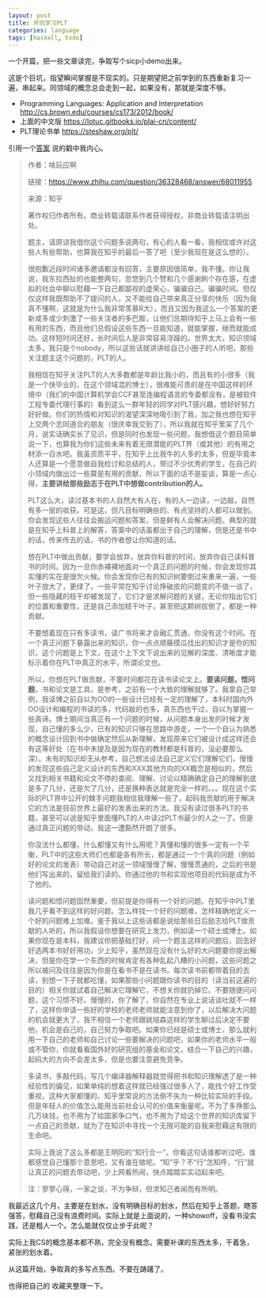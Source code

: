 ```yaml
---
layout: post
title: 开坑学习PLT
categories: language
tags: [haskell, todo]
---
```


  

一个开篇，把一些文章读完，争取写个sicp小demo出来。

这是个巨坑，指望瞬间掌握是不现实的。只是期望把之前学到的东西重新复习一遍，串起来。同领域的概念总会走到一起，如果没有，那就是深度不够。

- Programming Languages: Application and Interpretation http://cs.brown.edu/courses/cs173/2012/book/
- 上面的中文版 https://lotuc.gitbooks.io/plai-cn/content/
- PLT理论书单 https://steshaw.org/plt/



引用一个[答案](https://www.zhihu.com/question/36328468/answer/68011955) 说的戳中我内心。

>作者：啥玩应啊
>
>链接：https://www.zhihu.com/question/36328468/answer/68011955
>
>来源：知乎
>
>著作权归作者所有。商业转载请联系作者获得授权，非商业转载请注明出处。
>
>题主，请原谅我借你这个问题多说两句，有心的人看一看，我相信或许对这些人有些帮助，也算我在知乎的最后一答了吧（至少我现在是这么想的）。
>
>很抱歉近段时间诸多邀请都没有回答，主要原因很简单，我不懂。你让我说，我东拉西扯的也能整两句，忽悠到几个赞和几个感谢刷个存在感，在虚拟的社会中聊以慰藉一下自己都鄙视的虚荣心，骗骗自己，骗骗时间。但仅仅这样我既帮助不了提问的人，又不能给自己带来真正分享的快乐（因为我真不懂啊，这就是为什么我非常羡慕R大），而且又因为我这么一个答案的更新或多或少刺激了一些关注者的多巴胺，让他们总期待知乎上马上会有一些有用的东西，而且他们总假设这些东西一旦能知道，就能掌握，继而就能成功。这样短时间还好，长时间后人是非常容易浮躁的。世界太大，知识领域太多，我只是个nobody，所以这些话就讲讲给自己小圈子的人听吧，那些关注题主这个问题的，PLT的人。
>
>我相信在知乎关注PLT的人大多数都是年龄比我小的，而且有的小很多（我是一个快毕业的，在这个领域混的博士），很难能可贵的是在中国这样的环境中（我们的中国计算机学会CCF甚至连编程语言的专委都没有，是被软件工程专委代理行事的）看到这么一群年轻的同学对PLT感兴趣，想好好努力好好做。你们的热情和对知识的渴望深深地吸引到了我，加之我也想在知乎上交两个志同道合的朋友（很庆幸我交到了），所以我就在知乎里呆了几个月，说实话确实长了见识，但是同时也发现一些问题，我想借这个题目简单说一下，也算我为你们这些未来有着无限潜能的PLT界（或其他）的有用之材添一舀水吧。我虽资质平平，在知乎上比我牛的人多的太多，但是毕竟本人还算是一个愿意做自我检讨和总结的人，带过不少优秀的学生，在自己的小领域内做出过一些算是有用的贡献，所以下面的话不是妄谈，算是一点心得，**主要讲给那些励志于在PLT中想做contribution的人。**
>
>PLT这么大，读过基本书的人自然大有人在，有的人一边读，一边敲，自然有多一层的收获。可是这，但凡目标明确些的、有点坚持的人都可以做到。你会发现这些人往往会搬运问题和答案，但是鲜有人会解决问题。典型的就是在知乎上科普上的解答，答案中的话虽都出于自己的理解，但是还是书中的话，传来传去的话，书的作者想让你知道的话。
>
>想在PLT中做出贡献，要学会放弃，放弃你科普的时间，放弃你自己读科普书的时间。因为一旦你赤裸裸地面对一个真正的问题的时候，你会发现你其实懂的实在是很欠火候。你会发现你已有的知识树要倒过来重来一遍，一些叶子放大了，更绿了，一些平常在知乎讨论挣破皮的问题变的不值一谈了，但一些隐藏的枝干却被发现了，它们才是求解问题的关键，无论你指出它们的位置和重要性，还是自己添加枝干叶子，甚至把这颗树拔倒了，都是一种贡献。
>
>不要想着现在只有多读书，读广书将来才会融汇贯通，你没有这个时间。在一个真正问题下暴露出来的知识，你一点点顺藤摸瓜找出的知识才是你的知识，这个问题是上下文，在这个上下文下说出来的见解的深度、清晰度才能标示着你在PLT中真正的水平，所谓论文也。
>
>所以，你想在PLT做贡献，不要时间都花在读书读论文上。**要读问题，悟问题**，书和论文是工具，是参考，之前有一个大致的理解就够了。我拿自己举例，我读博之前自以为OO的一些设计已经有一定的理解了，本科时国内外OO设计和编程的书读的多，代码敲的也多，真东西也干过，自以为掌握一些真谛。博士期间当真正有一个问题的时候，从问题本身出发的时候才发现，自己懂的多么少，已有的知识只够在思路中游走，一个一个自认为熟悉的概念设计回到书中做确定然后从新理解，发现原来它们被设计成这样还会有这等好处（在书中未提及是因为现在的教材都是科普的，没必要那么深）。未有的知识却无从参考，自己想法设法自己定义它们理解它们，慢慢的发现这些自己定义设计的东西和XXX其他方向的XX概念是相似的，然后又找到相关书籍和论文不停的查阅、理解、讨论以精确确定自己的理解到底是多了几分，还是欠了几分，还是换种表达就是完全一样的。。。现在这个实际的PLT界中公开的棘手问题我相信我理解一些了，起码我贡献的用于解决它的方法是目前世界上最好的发表出来的方法。我没有读过很多PLT的书籍，甚至可以说是知乎里面懂PLT的人中读过PLT书最少的人之一了。但是通过真正问题的带动，我这一遭豁然开朗了很多。
>
>你没法什么都懂，什么都懂又有什么用呢？真懂和懂的很多一定有一个平衡，PLT中的这些大师们也都是各有所长，都是通过一个个真的问题（例如好的论文的发表）带动自己对这一领域慢慢了解，慢慢贯通的，之后的书是他们写出来的，留给我们读的。你通过他的书和实现他项目的代码是成为不了他的。
>
>读问题和悟问题固然重要，但前提是你得有一个好的问题。在知乎中PLT里我几乎看不到这样的好问题。怎么样找一个好的问题难，怎样精确地定义一个好的问题难上加难。鉴于我以上这些话都是说给那些日后励志给PLT做贡献的人听的，所以我假设你想要在研究上发力，例如读一个硕士或博士。如果你现在是本科，我建议你把基础打好，问一个题主这样的问题后，回去好好选两本书好好用功，少上知乎，虽然现在没有什么好的大问题要你提出解决，但是你在学一个东西的时候肯定有各种乱起八糟的小问题，这些问题之所以被问及往往是因为你是在看书不是在读书。每次读书前都带着目的去读，别想一下子就都吃懂，如果那些小问题跟你读书的目的（读当前这遍的目的）相关你就试着自己解决它理解它，不想关你就扔掉它。不要随便问问题，这个习惯不好。慢慢的，你了解了，你自然在专业上说话谈吐就不一样了，这样你申请一些好的学校的老师老师就能注意到你了，以后解决大问题的机会就更大了，我不相信一个老师跟姚培森这样的学生聊过后决定不要他，机会是自己的，自己努力争取吧。如果你已经是硕士或博士，那么就利用一下自己的老师和自己讨论一些要解决的问题吧，如果你的老师水平一般或不管你，你就看看国外好的研究组的基金和论文，结合一下自己的兴趣，起码大的方向不会差太多，但是也要注意避免竞争。
>
>多读书，多敲代码，写几个编译器解释器就觉得把书和知识理解透了是一种经验性的偏见，如果单纯的想着这样就已经强过很多人了，能找个好工作受重视，这种大家都懂的、知乎里常说的方法倒不失为一种比较实际的手段。但是年轻人的价值怎么能用当前社会认可的价值来衡量呢，不为了多挣那么几万块钱，也不用为了给国家争口气，也不用为了给这个世界的知识库留下一点自己的贡献，就为了在知识中寻找一个无限可能的自我来慰藉这有限的生命吧。
>
>实际上我说了这么多都是王明阳的“知行合一”。你看这句话谁都听过吧，谁都感觉自己懂那个意思吧，又有谁在做呢。“知”乎？不“行”怎知呼，“行”就让真正的问题去带动吧，少上网看热闹，快点踏踏实实动起来吧。
>
>注：寥寥心得，一家之谈，不为争辩，但求知己者闻而有所明。



我最近这几个月，主要是在划水，没有明确目标的划水，然后在知乎上答题，瞎答强答，慰藉自己没有浪费时间。实际上就是上面说的，一种showoff，没看书没实践，还是粗人一个。怎么能就仅仅止步于此呢？

实际上我CS的概念基本都不熟，完全没有概念。需要补课的东西太多，干着急，紧张的划水着。

从这篇开始，争取真的多写点东西。不要在踌躇了。

也得把自己的 收藏夹整理一下。